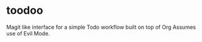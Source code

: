 # toodoo

Magit like interface for a simple Todo workflow built on top of Org
Assumes use of Evil Mode.
